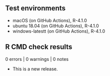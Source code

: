 ## Test environments

* macOS (on GitHub Actions), R-4.1.0
* ubuntu 18.04 (on GitHub Actions), R-4.1.0
* windows-latestt (on GitHub Actions), R-4.1.0

## R CMD check results

0 errors | 0 warnings  | 0 notes 

* This is a new release.
